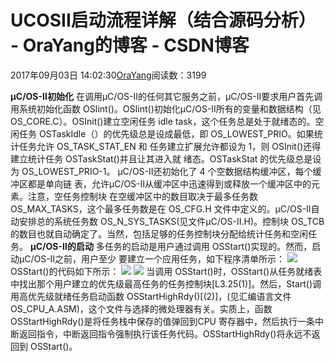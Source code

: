
# UCOSII启动流程详解（结合源码分析） - OraYang的博客 - CSDN博客

2017年09月03日 14:02:30[OraYang](https://me.csdn.net/u010665216)阅读数：3199


**μC/OS-****Ⅱ****初始化**
在调用μC/OS-Ⅱ的任何其它服务之前，μC/OS-Ⅱ要求用户首先调用系统初始化函数
OSIint()。OSIint()初始化μC/OS-Ⅱ所有的变量和数据结构（见 OS_CORE.C）。OSInit()建立空闲任务 idle task，这个任务总是处于就绪态的。空闲任务 OSTaskIdle（）的优先级总是设成最低，即 OS_LOWEST_PRIO。如果统计任务允许 OS_TASK_STAT_EN 和
任务建立扩展允许都设为 1，则 OSInit()还得建立统计任务 OSTaskStat()并且让其进入就
绪态。OSTaskStat 的优先级总是设为 OS_LOWEST_PRIO-1。
μC/OS-Ⅱ还初始化了 4 个空数据结构缓冲区，每个缓冲区都是单向链
表，允许μC/OS-Ⅱ从缓冲区中迅速得到或释放一个缓冲区中的元素。注意，空任务控制块
在空缓冲区中的数目取决于最多任务数 OS_MAX_TASKS，这个最多任务数是在 OS_CFG.H 文件中定义的。μC/OS-Ⅱ自动安排总的系统任务数 OS_N_SYS_TASKS(见文件μC/OS-Ⅱ.H)。控制块 OS_TCB 的数目也就自动确定了。当然，包括足够的任务控制块分配给统计任务和空闲任务。
**μC/OS-****Ⅱ****的启动**
多任务的启动是用户通过调用 OSStart()实现的。然而，启动μC/OS-Ⅱ之前，用户至少
要建立一个应用任务，如下程序清单所示：
![](https://img-blog.csdn.net/20170903135759610)
OSStart()的代码如下所示：
![](https://img-blog.csdn.net/20170903135800791)
![](https://img-blog.csdn.net/20170903135802227)
当调用 OSStart()时，OSStart()从任务就绪表中找出那个用户建立的优先级最高任务的任务控制块[L3.25(1)]。然后，Start()调用高优先级就绪任务启动函数 OSStartHighRdy()[(2)]，(见汇编语言文件 OS_CPU_A.ASM)，这个文件与选择的微处理器有关。实质上，函数 OSStartHighRdy()是将任务栈中保存的值弹回到CPU 寄存器中，然后执行一条中断返回指令，中断返回指令强制执行该任务代码。OSStartHighRdy()将永远不返回到 OSStart()。

